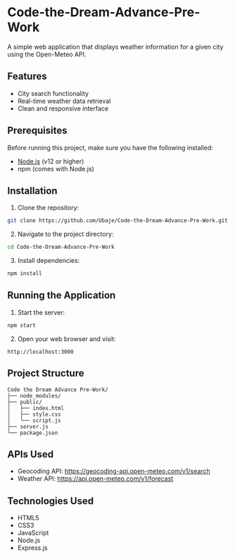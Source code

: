 # Code-the-Dream-Advance-Pre-Work

A simple web application that displays weather information for a given city using the Open-Meteo API.

## Features

- City search functionality
- Real-time weather data retrieval
- Clean and responsive interface

## Prerequisites

Before running this project, make sure you have the following installed:
- [Node.js](https://nodejs.org/) (v12 or higher)
- npm (comes with Node.js)

## Installation

1. Clone the repository:
```bash
git clone https://github.com/Ubaje/Code-the-Dream-Advance-Pre-Work.git
```

2. Navigate to the project directory:
```bash
cd Code-the-Dream-Advance-Pre-Work
```

3. Install dependencies:
```bash
npm install
```

## Running the Application

1. Start the server:
```bash
npm start
```

2. Open your web browser and visit:
```
http://localhost:3000
```

## Project Structure

```
Code the Dream Advance Pre-Work/
├── node_modules/
├── public/
│   ├── index.html
│   ├── style.css
│   └── script.js
├── server.js
└── package.json
```

## APIs Used

- Geocoding API: https://geocoding-api.open-meteo.com/v1/search
- Weather API: https://api.open-meteo.com/v1/forecast

## Technologies Used

- HTML5
- CSS3
- JavaScript
- Node.js
- Express.js